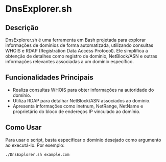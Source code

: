 # DnsExplorer.sh

## Descrição

DnsExplorer.sh é uma ferramenta em Bash projetada para explorar informações de domínios de forma automatizada, utilizando consultas WHOIS e RDAP (Registration Data Access Protocol). Ele simplifica a obtenção de detalhes como registro de domínio, NetBlock/ASN e outras informações relevantes associadas a um domínio específico.

## Funcionalidades Principais

- Realiza consultas WHOIS para obter informações na autoridade do domínio.
- Utiliza RDAP para detalhar NetBlock/ASN associados ao domínio.
- Apresenta informações como inetnum, NetRange, NetName e proprietário do bloco de endereços IP vinculado ao domínio.

## Como Usar

Para usar o script, basta especificar o domínio desejado como argumento ao executá-lo. Por exemplo:
```bash
./DnsExplorer.sh example.com

